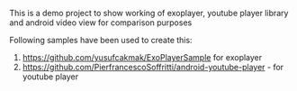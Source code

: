 This is a demo project to show working of exoplayer, youtube player library and android video view for comparison purposes

Following samples have been used to create this:
1. https://github.com/yusufcakmak/ExoPlayerSample for exoplayer
2. https://github.com/PierfrancescoSoffritti/android-youtube-player - for youtube player

